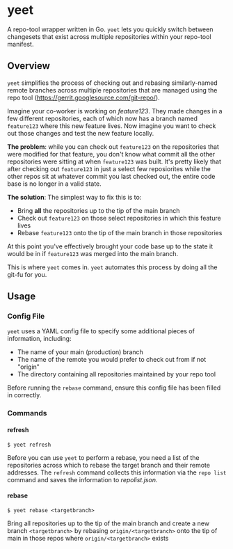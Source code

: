 # yeet
 A repo-tool wrapper written in Go. `yeet` lets you quickly switch between changesets that exist across multiple repositories within your repo-tool manifest.

 ## Overview
 `yeet` simplifies the process of checking out and rebasing similarly-named remote branches across multiple repositories that are managed using the repo tool (https://gerrit.googlesource.com/git-repo/).

 Imagine your co-worker is working on *feature123*. They made changes in a few different repositories, each of which now has a branch named `feature123` where this new feature lives. Now imagine you want to check out those changes and test the new feature locally.

 **The problem**: while you can check out `feature123` on the repositories that were modified for that feature, you don't know what commit all the other repositories were sitting at when `feature123` was built. It's pretty likely that after checking out `feature123` in just a select few reposiorites while the other repos sit at whatever commit you last checked out, the entire code base is no longer in a valid state.

 **The solution**: The simplest way to fix this is to:
 - Bring **all** the repositories up to the tip of the main branch
 - Check out `feature123` on those select repositories in which this feature lives
 - Rebase `feature123` onto the tip of the main branch in those repositories

 At this point you've effectively brought your code base up to the state it would be in if `feature123` was merged into the main branch.

 This is where `yeet` comes in. `yeet` automates this process by doing all the git-fu for you.

## Usage

### Config File

`yeet` uses a YAML config file to specify some additional pieces of information, including:
- The name of your main (production) branch
- The name of the remote you would prefer to check out from if not "origin"
- The directory containing all repositories maintained by your repo tool

Before running the `rebase` command, ensure this config file has been filled in correctly.

### Commands

#### refresh

```
$ yeet refresh
```

Before you can use `yeet` to perform a rebase, you need a list of the repositories across which to rebase the target branch and their remote addresses. The `refresh` command collects this information via the `repo list` command and saves the information to *repolist.json*.

#### rebase

```
$ yeet rebase <targetbranch>
```

Bring all repositories up to the tip of the main branch and create a new branch `<targetbranch>` by rebasing `origin/<targetbranch>` onto the tip of main in those repos where `origin/<targetbranch>` exists
